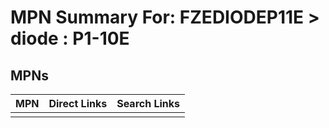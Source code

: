 



# MPN Summary For: FZEDIODEP11E > diode : P1-10E

## MPNs
  

|MPN|Direct Links|Search Links|
| :--- | :--- | :--- |
||||
